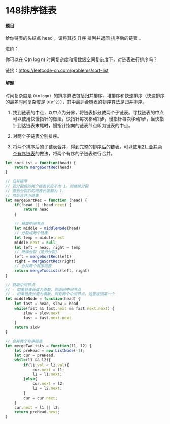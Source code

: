 

# 148排序链表

#### 题目

给你链表的头结点 head ，请将其按 升序 排列并返回 排序后的链表 。

进阶：

你可以在 O(n log n) 时间复杂度和常数级空间复杂度下，对链表进行排序吗？

链接：https://leetcode-cn.com/problems/sort-list



#### 解题

时间复杂度是 `O(nlogn) `的排序算法包括归并排序、堆排序和快速排序（快速排序的最差时间复杂度是 `O(n^2)`），其中最适合链表的排序算法是归并排序。

1. 找到链表的中点，以中点为分界，将链表拆分成两个子链表。寻找链表的中点可以使用快慢指针的做法，快指针每次移动2步，慢指针每次移动1步，当快指针到达链表末尾时，慢指针指向的链表节点即为链表的中点。

2. 对两个子链表分别排序。

3. 将两个排序后的子链表合并，得到完整的排序后的链表。可以使用[21. 合并两个有序链表](https://leetcode-cn.com/problems/merge-two-sorted-lists/)的做法，将两个有序的子链表进行合并。

```js
let sortList = function(head) {
    return mergeSortRec(head)
}

// 归并排序
// 若分裂后的两个链表长度不为 1，则继续分裂
// 直到分裂后的链表长度都为 1，
// 然后合并小链表
let mergeSortRec = function (head) {
    if(!head || !head.next) {
        return head
    }

    // 获取中间节点
    let middle = middleNode(head)
    // 分裂成两个链表
    let temp = middle.next
    middle.next = null
    let left = head, right = temp
    // 继续分裂（递归分裂）
    left = mergeSortRec(left)
    right = mergeSortRec(right)
    // 合并两个有序链表
    return mergeTwoLists(left, right)
}

// 获取中间节点
// - 如果链表长度为奇数，则返回中间节点
// - 如果链表长度为偶数，则有两个中间节点，这里返回第一个
let middleNode = function(head) {
    let fast = head, slow = head
    while(fast && fast.next && fast.next.next) {
        slow = slow.next
        fast = fast.next.next
    }
    return slow
}

// 合并两个有序链表
let mergeTwoLists = function(l1, l2) {
    let preHead = new ListNode(-1);
    let cur = preHead;
    while(l1 && l2){
        if(l1.val < l2.val){
            cur.next = l1;
            l1 = l1.next;
        }else{
            cur.next = l2;
            l2 = l2.next;
        }
        cur = cur.next;
    }
    cur.next = l1 || l2;
    return preHead.next;
}
```

